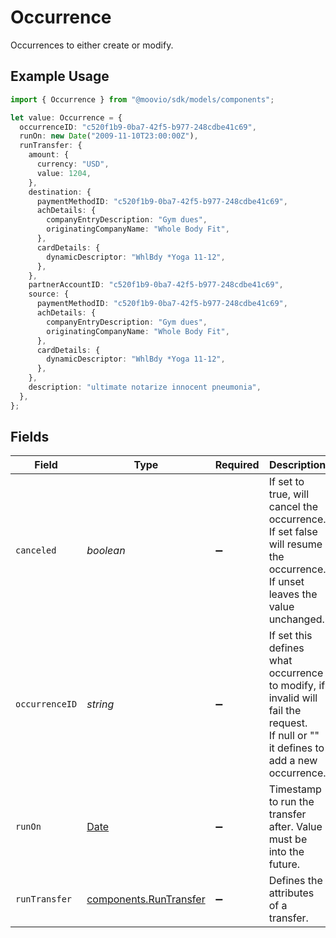 # Occurrence

Occurrences to either create or modify.

## Example Usage

```typescript
import { Occurrence } from "@moovio/sdk/models/components";

let value: Occurrence = {
  occurrenceID: "c520f1b9-0ba7-42f5-b977-248cdbe41c69",
  runOn: new Date("2009-11-10T23:00:00Z"),
  runTransfer: {
    amount: {
      currency: "USD",
      value: 1204,
    },
    destination: {
      paymentMethodID: "c520f1b9-0ba7-42f5-b977-248cdbe41c69",
      achDetails: {
        companyEntryDescription: "Gym dues",
        originatingCompanyName: "Whole Body Fit",
      },
      cardDetails: {
        dynamicDescriptor: "WhlBdy *Yoga 11-12",
      },
    },
    partnerAccountID: "c520f1b9-0ba7-42f5-b977-248cdbe41c69",
    source: {
      paymentMethodID: "c520f1b9-0ba7-42f5-b977-248cdbe41c69",
      achDetails: {
        companyEntryDescription: "Gym dues",
        originatingCompanyName: "Whole Body Fit",
      },
      cardDetails: {
        dynamicDescriptor: "WhlBdy *Yoga 11-12",
      },
    },
    description: "ultimate notarize innocent pneumonia",
  },
};
```

## Fields

| Field                                                                                                                                   | Type                                                                                                                                    | Required                                                                                                                                | Description                                                                                                                             | Example                                                                                                                                 |
| --------------------------------------------------------------------------------------------------------------------------------------- | --------------------------------------------------------------------------------------------------------------------------------------- | --------------------------------------------------------------------------------------------------------------------------------------- | --------------------------------------------------------------------------------------------------------------------------------------- | --------------------------------------------------------------------------------------------------------------------------------------- |
| `canceled`                                                                                                                              | *boolean*                                                                                                                               | :heavy_minus_sign:                                                                                                                      | If set to true, will cancel the occurrence. If set false will resume the occurrence. If unset leaves the value unchanged.               |                                                                                                                                         |
| `occurrenceID`                                                                                                                          | *string*                                                                                                                                | :heavy_minus_sign:                                                                                                                      |   If set this defines what occurrence to modify, if invalid will fail the request. <br/>  If null or "" it defines to add a new occurrence. | c520f1b9-0ba7-42f5-b977-248cdbe41c69                                                                                                    |
| `runOn`                                                                                                                                 | [Date](https://developer.mozilla.org/en-US/docs/Web/JavaScript/Reference/Global_Objects/Date)                                           | :heavy_minus_sign:                                                                                                                      | Timestamp to run the transfer after. Value must be into the future.                                                                     | 2009-11-10T23:00:00Z                                                                                                                    |
| `runTransfer`                                                                                                                           | [components.RunTransfer](../../models/components/runtransfer.md)                                                                        | :heavy_minus_sign:                                                                                                                      | Defines the attributes of a transfer.                                                                                                   |                                                                                                                                         |